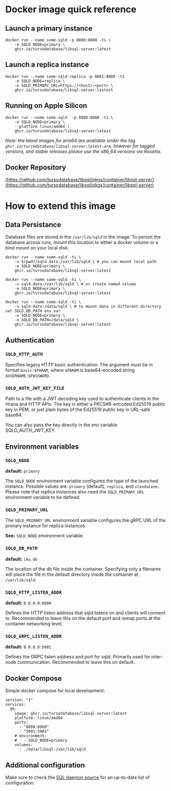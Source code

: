 # Docker image quick reference

## Launch a primary instance

```
docker run --name some-sqld -p 8080:8080 -ti \
    -e SQLD_NODE=primary \
    ghcr.io/tursodatabase/libsql-server:latest
```

## Launch a replica instance

```
docker run --name some-sqld-replica -p 8081:8080 -ti
    -e SQLD_NODE=replica \
    -e SQLD_PRIMARY_URL=https://<host>:<port> \
    ghcr.io/tursodatabase/libsql-server:lastest
````

## Running on Apple Silicon

```
docker run --name some-sqld  -p 8080:8080 -ti \
    -e SQLD_NODE=primary \
    --platform linux/amd64 \
    ghcr.io/tursodatabase/libsql-server:latest
```

_Note: the latest images for arm64 are available under the tag
`ghcr.io/tursodatabase/libsql-server:latest-arm`, however for tagged versions,
and stable releases please use the x86_64 versions via Rosetta._

## Docker Repository

[https://github.com/tursodatabase/libsql/pkgs/container/libsql-server](https://github.com/tursodatabase/libsql/pkgs/container/libsql-server)

# How to extend this image

## Data Persistance

Database files are stored in the `/var/lib/sqld` in the image. To persist the 
database across runs, mount this location to either a docker volume or a bind 
mount on your local disk.

```
docker run --name some-sqld -ti \
    -v $(pwd)/sqld-data:/var/lib/sqld \ # you can mount local path
    -e SQLD_NODE=primary \
    ghcr.io/tursodatabase/libsql-server:latest

docker run --name some-sqld -ti \
    -v sqld-data:/var/lib/sqld \ # or create named volume
    -e SQLD_NODE=primary \
    ghcr.io/tursodatabase/libsql-server:latest

docker run --name some-sqld -ti \
    -v sqld-data:/data/sqld \ # to mount data in different directory set SQLD_DB_PATH env var
    -e SQLD_NODE=primary \
    -e SQLD_DB_PATH=/data/sqld \
    ghcr.io/tursodatabase/libsql-server:latest
```

## Authentication

### `SQLD_HTTP_AUTH`

Specifies legacy HTTP basic authentication. The argument must be in format `basic:$PARAM`,
where `$PARAM` is base64-encoded string `$USERNAME:$PASSWORD`.

### `SQLD_AUTH_JWT_KEY_FILE`

Path to a file with a JWT decoding key used to authenticate clients in the Hrana and HTTP
APIs. The key is either a PKCS#8-encoded Ed25519 public key in PEM, or just plain bytes of
the Ed25519 public key in URL-safe base64.

You can also pass the key directly in the env variable SQLD_AUTH_JWT_KEY.

## Environment variables

### `SQLD_NODE`

**default:** `primary`

The `SQLD_NODE` environment variable configures the type of the launched
instance. Possible values are: `primary` (default), `replica`, and `standalone`.
Please note that replica instances also need the `SQLD_PRIMARY_URL` environment
variable to be defined.

### `SQLD_PRIMARY_URL`

The `SQLD_PRIMARY_URL` environment variable configures the gRPC URL of the primary instance for replica instances.

**See:** `SQLD_NODE` environment variable

### `SQLD_DB_PATH`

**default:** `iku.db`

The location of the db file inside the container. Specifying only a filename
will place the file in the default directory inside the container at
`/var/lib/sqld`.

### `SQLD_HTTP_LISTEN_ADDR`

**default:** `0.0.0.0:8080`

Defines the HTTP listen address that sqld listens on and clients will connect
to. Recommended to leave this on the default port and remap ports at the
container networking level.

### `SQLD_GRPC_LISTEN_ADDR`

**default:** `0.0.0.0:5001`

Defines the GRPC listen address and port for sqld. Primarily used for
inter-node communication. Recommended to leave this on default.

## Docker Compose

Simple docker compose for local development:

```
version: "3"
services:
  db:
    image: ghcr.io/tursodatabase/libsql-server:latest
    platform: linux/amd64
    ports:
      - "8080:8080"
      - "5001:5001"
    # environment:
    #   - SQLD_NODE=primary
    volumes:
      - ./data/libsql:/var/lib/sqld
```

## Additional configuration

Make sure to check the [SQL daemon source](https://github.com/tursodatabase/libsql/blob/7781b01/libsql-server/src/main.rs#L37-L249) for an up-to-date list of configuration.
